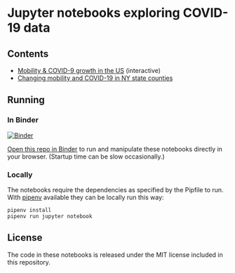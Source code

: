 Jupyter notebooks exploring COVID-19 data
=========================================

## Contents

- [Mobility & COVID-9 growth in the US](Mobility%20%26%20COVID-9%20growth%20in%20the%20US.ipynb) (interactive)
- [Changing mobility and COVID-19 in NY state counties](Mobility%20vs%20COVID-19%20growth%20plot.ipynb)

## Running

### In Binder

[![Binder](https://mybinder.org/badge_logo.svg)](https://mybinder.org/v2/gh/nikhaldi/covid-notebooks/master)

[Open this repo in Binder](https://mybinder.org/v2/gh/nikhaldi/covid-notebooks/master) to run and manipulate these notebooks directly in your browser. (Startup time can be slow occasionally.)

### Locally

The notebooks require the dependencies as specified by the Pipfile to run. With [pipenv](https://pipenv.pypa.io/en/latest/) available they can be locally run this way:

    pipenv install
    pipenv run jupyter notebook

## License

The code in these notebooks is released under the MIT license included in this repository.
